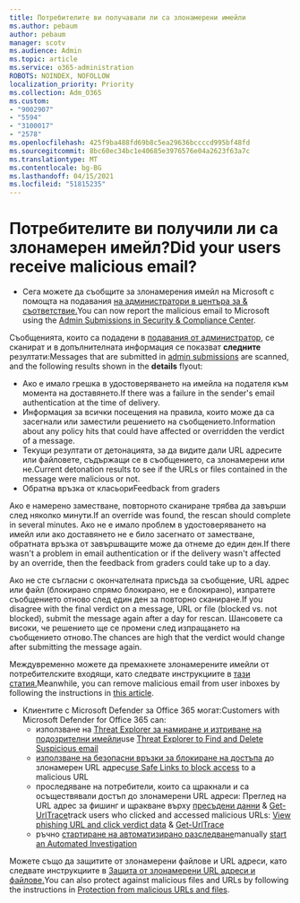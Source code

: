 ```yaml
---
title: Потребителите ви получавали ли са злонамерени имейли
ms.author: pebaum
author: pebaum
manager: scotv
ms.audience: Admin
ms.topic: article
ms.service: o365-administration
ROBOTS: NOINDEX, NOFOLLOW
localization_priority: Priority
ms.collection: Adm_O365
ms.custom:
- "9002907"
- "5594"
- "3100017"
- "2578"
ms.openlocfilehash: 425f9ba488fd69b8c5ea29636bccccd995bf48fd
ms.sourcegitcommit: 8bc60ec34bc1e40685e3976576e04a2623f63a7c
ms.translationtype: MT
ms.contentlocale: bg-BG
ms.lasthandoff: 04/15/2021
ms.locfileid: "51815235"
---
```

# <a name="did-your-users-receive-malicious-email"></a><span data-ttu-id="ffd5c-102">Потребителите ви получили ли са злонамерен имейл?</span><span class="sxs-lookup"><span data-stu-id="ffd5c-102">Did your users receive malicious email?</span></span>

- <span data-ttu-id="ffd5c-103">Сега можете да съобщите за злонамерения имейл на Microsoft с помощта на подавания [на администратори в центъра за & съответствие.](https://sip.protection.office.com/reportsubmission)</span><span class="sxs-lookup"><span data-stu-id="ffd5c-103">You can now report the malicious email to Microsoft using the [Admin Submissions in Security & Compliance Center](https://sip.protection.office.com/reportsubmission).</span></span>

<span data-ttu-id="ffd5c-104">Съобщенията, които са подадени в [подавания от администратор,](https://sip.protection.office.com/reportsubmission) се сканират и в допълнителната информация се показват **следните** резултати:</span><span class="sxs-lookup"><span data-stu-id="ffd5c-104">Messages that are submitted in [admin submissions](https://sip.protection.office.com/reportsubmission) are scanned, and the following results shown in the **details** flyout:</span></span>

- <span data-ttu-id="ffd5c-105">Ако е имало грешка в удостоверяването на имейла на подателя към момента на доставянето.</span><span class="sxs-lookup"><span data-stu-id="ffd5c-105">If there was a failure in the sender's email authentication at the time of delivery.</span></span>
- <span data-ttu-id="ffd5c-106">Информация за всички посещения на правила, които може да са засегнали или заместили решението на съобщението.</span><span class="sxs-lookup"><span data-stu-id="ffd5c-106">Information about any policy hits that could have affected or overridden the verdict of a message.</span></span>
- <span data-ttu-id="ffd5c-107">Текущи резултати от детонацията, за да видите дали URL адресите или файловете, съдържащи се в съобщението, са злонамерени или не.</span><span class="sxs-lookup"><span data-stu-id="ffd5c-107">Current detonation results to see if the URLs or files contained in the message were malicious or not.</span></span>
- <span data-ttu-id="ffd5c-108">Обратна връзка от класьори</span><span class="sxs-lookup"><span data-stu-id="ffd5c-108">Feedback from graders</span></span>

<span data-ttu-id="ffd5c-109">Ако е намерено заместване, повторното сканиране трябва да завърши след няколко минути.</span><span class="sxs-lookup"><span data-stu-id="ffd5c-109">If an override was found, the rescan should complete in several minutes.</span></span> <span data-ttu-id="ffd5c-110">Ако не е имало проблем в удостоверяването на имейл или ако доставянето не е било засегнато от заместване, обратната връзка от завършващите може да отнеме до един ден.</span><span class="sxs-lookup"><span data-stu-id="ffd5c-110">If there wasn't a problem in email authentication or if the delivery wasn't affected by an override, then the feedback from graders could take up to a day.</span></span>

<span data-ttu-id="ffd5c-111">Ако не сте съгласни с окончателната присъда за съобщение, URL адрес или файл (блокирано спрямо блокирано, не е блокирано), изпратете съобщението отново след един ден за повторно сканиране.</span><span class="sxs-lookup"><span data-stu-id="ffd5c-111">If you disagree with the final verdict on a message, URL or file (blocked vs. not blocked), submit the message again after a day for rescan.</span></span> <span data-ttu-id="ffd5c-112">Шансовете са високи, че решението ще се промени след изпращането на съобщението отново.</span><span class="sxs-lookup"><span data-stu-id="ffd5c-112">The chances are high that the verdict would change after submitting the message again.</span></span>

<span data-ttu-id="ffd5c-113">Междувременно можете да премахнете злонамерените имейли от потребителските входящи, като следвате инструкциите в [тази статия.](https://docs.microsoft.com/microsoft-365/compliance/search-for-and-delete-messages-in-your-organization)</span><span class="sxs-lookup"><span data-stu-id="ffd5c-113">Meanwhile, you can remove malicious email from user inboxes by following the instructions in [this article](https://docs.microsoft.com/microsoft-365/compliance/search-for-and-delete-messages-in-your-organization).</span></span>

- <span data-ttu-id="ffd5c-114">Клиентите с Microsoft Defender за Office 365 могат:</span><span class="sxs-lookup"><span data-stu-id="ffd5c-114">Customers with Microsoft Defender for Office 365 can:</span></span>
    - <span data-ttu-id="ffd5c-115">използване на [Threat Explorer за намиране и изтриване на подозрителни имейли](https://docs.microsoft.com/microsoft-365/security/office-365-security/investigate-malicious-email-that-was-delivered)</span><span class="sxs-lookup"><span data-stu-id="ffd5c-115">use [Threat Explorer to Find and Delete Suspicious email](https://docs.microsoft.com/microsoft-365/security/office-365-security/investigate-malicious-email-that-was-delivered)</span></span>
    - <span data-ttu-id="ffd5c-116">[използване на безопасни връзки за блокиране на достъпа](https://docs.microsoft.com/microsoft-365/security/office-365-security/atp-safe-links) до злонамерен URL адрес</span><span class="sxs-lookup"><span data-stu-id="ffd5c-116">[use Safe Links to block access](https://docs.microsoft.com/microsoft-365/security/office-365-security/atp-safe-links) to a malicious URL</span></span>
    - <span data-ttu-id="ffd5c-117">проследяване на потребители, които са щракнали и са осъществявали достъп до злонамерени URL адреси: Преглед на URL адрес за фишинг и щракване върху [пресъдени данни](https://docs.microsoft.com/microsoft-365/security/office-365-security/threat-explorer)  &  [Get-UrlTrace](https://docs.microsoft.com/powershell/module/exchange/get-urltrace)</span><span class="sxs-lookup"><span data-stu-id="ffd5c-117">track users who clicked and accessed malicious URLs: [View phishing URL and click verdict data](https://docs.microsoft.com/microsoft-365/security/office-365-security/threat-explorer) & [Get-UrlTrace](https://docs.microsoft.com/powershell/module/exchange/get-urltrace)</span></span>
    - <span data-ttu-id="ffd5c-118">ръчно [стартиране на автоматизирано разследване](https://docs.microsoft.com/microsoft-365/security/office-365-security/automated-investigation-response-office)</span><span class="sxs-lookup"><span data-stu-id="ffd5c-118">manually [start an Automated Investigation](https://docs.microsoft.com/microsoft-365/security/office-365-security/automated-investigation-response-office)</span></span>

<span data-ttu-id="ffd5c-119">Можете също да защитите от злонамерени файлове и URL адреси, като следвате инструкциите в [Защита от злонамерени URL адреси и файлове.](https://docs.microsoft.com/microsoft-365/security/office-365-security/protect-against-threats)</span><span class="sxs-lookup"><span data-stu-id="ffd5c-119">You can also protect against malicious files and URLs by following the instructions in [Protection from malicious URLs and files](https://docs.microsoft.com/microsoft-365/security/office-365-security/protect-against-threats).</span></span>
